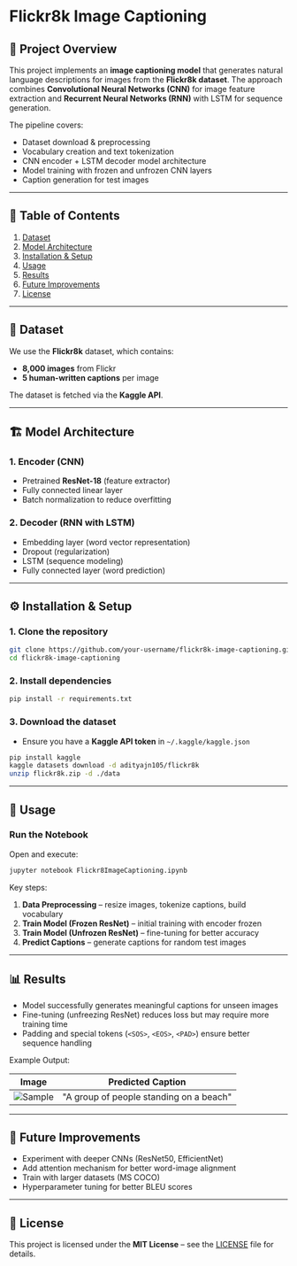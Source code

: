 # Flickr8k Image Captioning

## 📌 Project Overview

This project implements an **image captioning model** that generates natural language descriptions for images from the **Flickr8k dataset**.
The approach combines **Convolutional Neural Networks (CNN)** for image feature extraction and **Recurrent Neural Networks (RNN)** with LSTM for sequence generation.

The pipeline covers:

* Dataset download & preprocessing
* Vocabulary creation and text tokenization
* CNN encoder + LSTM decoder model architecture
* Model training with frozen and unfrozen CNN layers
* Caption generation for test images

---

## 📑 Table of Contents

1. [Dataset](#-dataset)
2. [Model Architecture](#-model-architecture)
3. [Installation & Setup](#-installation--setup)
4. [Usage](#-usage)
5. [Results](#-results)
6. [Future Improvements](#-future-improvements)
7. [License](#-license)

---

## 📂 Dataset

We use the **Flickr8k** dataset, which contains:

* **8,000 images** from Flickr
* **5 human-written captions** per image

The dataset is fetched via the **Kaggle API**.

---

## 🏗 Model Architecture

### **1. Encoder (CNN)**

* Pretrained **ResNet-18** (feature extractor)
* Fully connected linear layer
* Batch normalization to reduce overfitting

### **2. Decoder (RNN with LSTM)**

* Embedding layer (word vector representation)
* Dropout (regularization)
* LSTM (sequence modeling)
* Fully connected layer (word prediction)

---

## ⚙ Installation & Setup

### **1. Clone the repository**

```bash
git clone https://github.com/your-username/flickr8k-image-captioning.git
cd flickr8k-image-captioning
```

### **2. Install dependencies**

```bash
pip install -r requirements.txt
```

### **3. Download the dataset**

* Ensure you have a **Kaggle API token** in `~/.kaggle/kaggle.json`

```bash
pip install kaggle
kaggle datasets download -d adityajn105/flickr8k
unzip flickr8k.zip -d ./data
```

---

## 🚀 Usage

### **Run the Notebook**

Open and execute:

```bash
jupyter notebook Flickr8ImageCaptioning.ipynb
```

Key steps:

1. **Data Preprocessing** – resize images, tokenize captions, build vocabulary
2. **Train Model (Frozen ResNet)** – initial training with encoder frozen
3. **Train Model (Unfrozen ResNet)** – fine-tuning for better accuracy
4. **Predict Captions** – generate captions for random test images

---

## 📊 Results

* Model successfully generates meaningful captions for unseen images
* Fine-tuning (unfreezing ResNet) reduces loss but may require more training time
* Padding and special tokens (`<SOS>`, `<EOS>`, `<PAD>`) ensure better sequence handling

Example Output:

| Image                       | Predicted Caption                       |
| --------------------------- | --------------------------------------- |
| ![Sample](docs/sample1.jpg) | "A group of people standing on a beach" |

---

## 🔮 Future Improvements

* Experiment with deeper CNNs (ResNet50, EfficientNet)
* Add attention mechanism for better word-image alignment
* Train with larger datasets (MS COCO)
* Hyperparameter tuning for better BLEU scores

---

## 📜 License

This project is licensed under the **MIT License** – see the [LICENSE](LICENSE) file for details.
